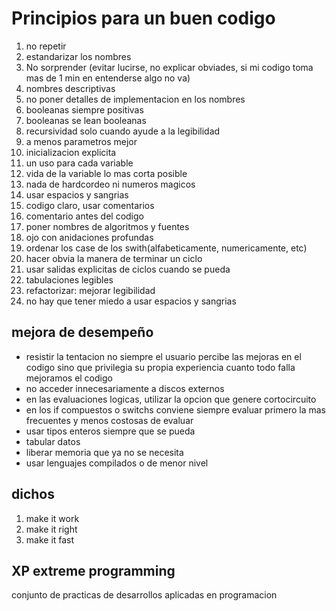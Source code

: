 # Principios para un buen codigo

1. no repetir
2. estandarizar los nombres
3. No sorprender (evitar lucirse, no explicar obviades, si mi codigo toma mas de 1 min en entenderse algo no va)
4. nombres descriptivas
5. no poner detalles de implementacion en los nombres
6. booleanas siempre positivas
7. booleanas se lean booleanas
8. recursividad solo cuando ayude a la legibilidad
9. a menos parametros mejor
10. inicializacion explicita
11. un uso para cada variable
12. vida de la variable lo mas corta posible
13. nada de hardcordeo ni numeros magicos
14. usar espacios y sangrias
15. codigo claro, usar comentarios
16. comentario antes del codigo
17. poner nombres de algoritmos y fuentes
18. ojo con anidaciones profundas
19. ordenar los case de los swith(alfabeticamente, numericamente, etc)
20. hacer obvia la manera de terminar un ciclo
21. usar salidas explicitas de ciclos cuando se pueda
22. tabulaciones legibles
23. refactorizar: mejorar legibilidad
24. no hay que tener miedo a usar espacios y sangrias

## mejora de desempeño

- resistir la tentacion
no siempre el usuario percibe las mejoras en el codigo sino que privilegia su propia experiencia
cuanto todo falla mejoramos el codigo
- no acceder innecesariamente a discos externos
- en las evaluaciones logicas, utilizar la opcion que genere cortocircuito
- en los if compuestos o switchs conviene siempre evaluar primero la mas frecuentes y menos costosas de evaluar
- usar tipos enteros siempre que se pueda
- tabular datos
- liberar memoria que ya no se necesita
- usar lenguajes compilados o de menor nivel

## dichos

1. make it work
2. make it right
3. make it fast

## XP extreme programming

conjunto de practicas de desarrollos aplicadas en programacion
